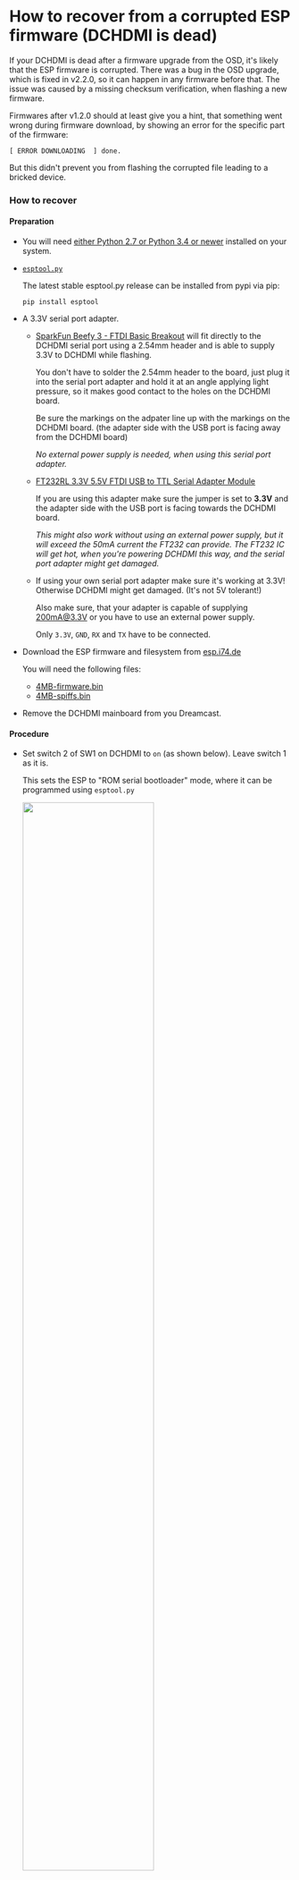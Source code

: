 # How to recover from a corrupted ESP firmware (DCHDMI is dead)

If your DCHDMI is dead after a firmware upgrade from the OSD, it's likely that the ESP firmware is corrupted. There was a bug in the OSD upgrade, which is fixed in v2.2.0, so it can happen in any firmware before that. The issue was caused by a missing checksum verification, when flashing a new firmware.

Firmwares after v1.2.0 should at least give you a hint, that something went wrong during firmware download, by showing an error for the specific part of the firmware: 

```
[ ERROR DOWNLOADING  ] done.
```

But this didn't prevent you from flashing the corrupted file leading to a bricked device.

### How to recover

#### Preparation

- You will need [either Python 2.7 or Python 3.4 or newer](https://www.python.org/downloads/) installed on your system.

- [`esptool.py`](https://github.com/espressif/esptool)

  The latest stable esptool.py release can be installed from pypi via pip:
  ```
  pip install esptool
  ```

- A 3.3V serial port adapter.

  - [SparkFun Beefy 3 - FTDI Basic Breakout](https://www.sparkfun.com/products/13746) will fit directly to the DCHDMI serial port using a 2.54mm header and is able to supply 3.3V to DCHDMI while flashing.

    You don't have to solder the 2.54mm header to the board, just plug it into the serial port adapter and hold it at an angle applying light pressure, so it makes good contact to the holes on the DCHDMI board.

    Be sure the markings on the adpater line up with the markings on the DCHDMI board. (the adapter side with the USB port is facing away from the DCHDMI board)

    *No external power supply is needed, when using this serial port adapter.*

  - [FT232RL 3.3V 5.5V FTDI USB to TTL Serial Adapter Module](https://www.amazon.com/XCSOURCE-FT232RL-Adapter-Arduino-TE203/dp/B00HSX3CXE/)

    If you are using this adapter make sure the jumper is set to **3.3V** and the adapter side with the USB port is facing towards the DCHDMI board.

    *This might also work without using an external power supply, but it will exceed the 50mA current the FT232 can provide. The FT232 IC will get hot, when you're powering DCHDMI this way, and the serial port adapter might get damaged.*

  - If using your own serial port adapter make sure it's working at 3.3V! Otherwise DCHDMI might get damaged. (It's not 5V tolerant!)

    Also make sure, that your adapter is capable of supplying 200mA@3.3V or you have to use an external power supply.

    Only `3.3V`, `GND`, `RX` and `TX` have to be connected.

- Download the ESP firmware and filesystem from [esp.i74.de](https://esp.i74.de/master/)

  You will need the following files:

  - [4MB-firmware.bin](https://esp.i74.de/master/4MB-firmware.bin)
  - [4MB-spiffs.bin](https://esp.i74.de/master/4MB-spiffs.bin)

- Remove the DCHDMI mainboard from you Dreamcast.

#### Procedure

- Set switch 2 of SW1 on DCHDMI to `on` (as shown below). Leave switch 1 as it is. 

  This sets the ESP to "ROM serial bootloader" mode, where it can be programmed using `esptool.py`

  <img src="assets/switch.jpg" width="70%"/>

- Connect serial port adapter.

- Use the following command to flash the ESP.

  *Be sure, that you execute the command in the folder, where you previously saved the files.*
  ```
  esptool.py -p <COM_PORT> write_flash 0x00000000 4MB-firmware.bin 0x00100000 4MB-spiffs.bin
  ```
  `COM_PORT` should be something like `COM6` (on Windows) or `/dev/tty.usbserial-A50285BI` (on Linux/Mac OS X)

  You should see this output:
  ```
  esptool.py v2.3.1
  Connecting....
  Detecting chip type... ESP8266
  Chip is ESP8266EX
  Features: WiFi
  Uploading stub...
  Running stub...
  Stub running...
  Configuring flash size...
  Auto-detected Flash size: 4MB
  Compressed 425152 bytes to 286193...
  Wrote 425152 bytes (286193 compressed) at 0x00000000 in 25.3 seconds (effective 134.2 kbit/s)...
  Hash of data verified.
  Compressed 3125248 bytes to 257676...
  Wrote 3125248 bytes (257676 compressed) at 0x00100000 in 22.8 seconds (effective 1095.4 kbit/s)...
  Hash of data verified.
  
  Leaving...
  Hard resetting via RTS pin...
  ```
  
  **ESP firmware is now successfully flashed**

- Disconnect serial port adapter.

- Be sure to set switch 2 of SW1 on DCHDMI to `off`, otherwise the ESP will still boot up in "ROM serial bootloader" mode once your Dreamcast is reassembled.

# How to recover from a restarting v4.1 firmware

There are two ways to recover from the **Console keeps restarting with v4.1** bug:

1) Try start your console and wait if the restarts stop occuring. If it keeps restarting (more than 5 times), try powering the console off and on again. As soon as it manages to get beyond the MDNS configuration stage, it will run without an issue (until next boot). Now you can update the firmware as usual.

2) Use AP mode and web console to manually update the firmware. In AP mode, the MDNS initialization is skipped.

    1) Make sure your dreamcast is forced into AP mode by disconnecting it from your wifi network. Easiest way to achieve this is to change the wifi password of your wifi router, so DCHDMI will fall back to AP mode (this can take up to 30 seconds).

    2) Download the new (ESP) firmware here: https://dc.i74.de/esp/master/4MB-firmware.bin

    3) Open the OSD and enter the `WiFi Setup` page.

    4) Make sure it says `[Access point]` on the screen.

        <img src="https://github.com/chriz2600/DreamcastHDMI/raw/bleeding/assets/DCHDMI-accesspoint.png" alt="WiFi connected" width="50%"/>

    5) Press `Y` to reveal passwords.<br>To be able to connect to the DCHDMI access point you will need the information marked <span style="padding:3px;background-color:black;color:red;">**red**</span>.<br>For web console access you will need the information marked <span style="padding:3px;background-color:black;color:yellow">**yellow**</span>.

        <img src="https://github.com/chriz2600/DreamcastHDMI/raw/bleeding/assets/DCHDMI-accesspoint-markers.png" alt="WiFi connected" width="50%"/>

    6) Connect your WiFi capable computer to the DCHDMI access point using:
        
        - SSID: `Access point SSID`
        
        - Password: `Access point password`

    7) When connected to DCHDMI AP, use a browser of your choice and enter `192.168.4.1` in the browsers address bar.

    8) The *Web console* should be displayed and setup mode should be started. Just hit `CTRL-D` to exit the setup.

    9) Use `select` to select the previously downloaded **ESP firmware** (`4MB-firmware.bin`).

    10) `uploadesp` to upload.

    11) Now use `flashesp` to flash the ESP firmware.

    12) `reset` DCHDMI to (re-)start with the new firmware
